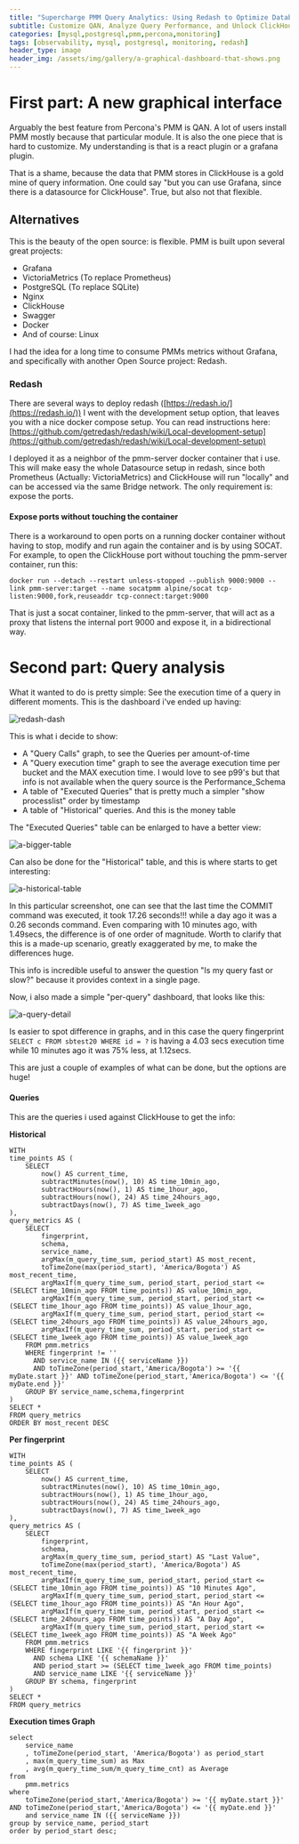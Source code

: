 ```yaml
---
title: "Supercharge PMM Query Analytics: Using Redash to Optimize Database Performance"
subtitle: Customize QAN, Analyze Query Performance, and Unlock ClickHouse Data with Redash Integration
categories: [mysql,postgresql,pmm,percona,monitoring]
tags: [observability, mysql, postgresql, monitoring, redash]
header_type: image
header_img: /assets/img/gallery/a-graphical-dashboard-that-shows.png
---
```


# First part: A new graphical interface

Arguably the best feature from Percona's PMM is QAN. A lot of users install PMM mostly because that particular module. It is also the one piece that is hard to customize. My understanding is that is a react plugin or a grafana plugin. 

That is a shame, because the data that PMM stores in ClickHouse is a gold mine of query information. One could say "but you can use Grafana, since there is a datasource for ClickHouse". True, but also not that flexible. 

## Alternatives

This is the beauty of the open source: is flexible. PMM is built upon several great projects: 

* Grafana
* VictoriaMetrics (To replace Prometheus)
* PostgreSQL (To replace SQLite)
* Nginx
* ClickHouse
* Swagger
* Docker 
* And of course: Linux

I had the idea for a long time to consume PMMs metrics without Grafana, and specifically with another Open Source project: Redash.

### Redash

There are several ways to deploy redash ([https://redash.io/](https://redash.io/)) I went with the development setup option, that leaves you with a nice docker compose setup. You can read instructions here: [https://github.com/getredash/redash/wiki/Local-development-setup](https://github.com/getredash/redash/wiki/Local-development-setup)

I deployed it as a neighbor of the pmm-server docker container that i use. This will make easy the whole Datasource setup in redash, since both Prometheus (Actually: VictoriaMetrics) and ClickHouse will run "locally" and can be accessed via the same Bridge network. The only requirement is: expose the ports. 

#### Expose ports without touching the container

There is a workaround to open ports on a running docker container without having to stop, modify and run again the container and is by using SOCAT. For example, to open the ClickHouse port without touching the pmm-server container, run this:

```
docker run --detach --restart unless-stopped --publish 9000:9000 --link pmm-server:target --name socatpmm alpine/socat tcp-listen:9000,fork,reuseaddr tcp-connect:target:9000
```
That is just a socat container, linked to the pmm-server, that will act as a proxy that listens the internal port 9000 and expose it, in a bidirectional way.

# Second part: Query analysis

What it wanted to do is pretty simple: See the execution time of a query in different moments. This is the dashboard i've ended up having:

![redash-dash](/assets/img/gallery/a-redash-dash.png)

This is what i decide to show:

* A "Query Calls" graph, to see the Queries per amount-of-time
* A "Query execution time" graph to see the average execution time per bucket and the MAX execution time. I would love to see p99's but that info is not available when the query source is the Performance_Schema
* A table of "Executed Queries" that is pretty much a simpler "show processlist" order by timestamp
* A table of "Historical" queries. And this is the money table

The "Executed Queries" table can be enlarged to have a better view:

![a-bigger-table](/assets/img/gallery/a-bigger-table.png)

Can also be done for the "Historical" table, and this is where starts to get interesting:

![a-historical-table](/assets/img/gallery/a-historical-table.png)

In this particular screenshot, one can see that the last time the COMMIT command was executed, it took 17.26 seconds!!! while a day ago it was a 0.26 seconds command. Even comparing with 10 minutes ago, with 1.49secs, the difference is of one order of magnitude. Worth to clarify that this is a made-up scenario, greatly exaggerated by me, to make the differences huge.

This info is incredible useful to answer the question "Is my query fast or slow?" because it provides context in a single page.

Now, i also made a simple "per-query" dashboard, that looks like this:

![a-query-detail](/assets/img/gallery/a-query-detail.png)

Is easier to spot difference in graphs, and in this case the query fingerprint `SELECT c FROM sbtest20 WHERE id = ?` is having a 4.03 secs execution time while 10 minutes ago it was 75% less, at 1.12secs.

This are just a couple of examples of what can be done, but the options are huge! 

#### Queries

This are the queries i used against ClickHouse to get the info:

**Historical**

```
WITH 
time_points AS (
    SELECT
        now() AS current_time,
        subtractMinutes(now(), 10) AS time_10min_ago,
        subtractHours(now(), 1) AS time_1hour_ago,
        subtractHours(now(), 24) AS time_24hours_ago,
        subtractDays(now(), 7) AS time_1week_ago
),
query_metrics AS (
    SELECT
        fingerprint,
        schema,
        service_name,
        argMax(m_query_time_sum, period_start) AS most_recent,
        toTimeZone(max(period_start), 'America/Bogota') AS most_recent_time,
        argMaxIf(m_query_time_sum, period_start, period_start <= (SELECT time_10min_ago FROM time_points)) AS value_10min_ago,
        argMaxIf(m_query_time_sum, period_start, period_start <= (SELECT time_1hour_ago FROM time_points)) AS value_1hour_ago,
        argMaxIf(m_query_time_sum, period_start, period_start <= (SELECT time_24hours_ago FROM time_points)) AS value_24hours_ago,
        argMaxIf(m_query_time_sum, period_start, period_start <= (SELECT time_1week_ago FROM time_points)) AS value_1week_ago
    FROM pmm.metrics
    WHERE fingerprint != ''
      AND service_name IN ({{ serviceName }})
      AND toTimeZone(period_start,'America/Bogota') >= '{{ myDate.start }}' AND toTimeZone(period_start,'America/Bogota') <= '{{ myDate.end }}'
    GROUP BY service_name,schema,fingerprint
)
SELECT *
FROM query_metrics
ORDER BY most_recent DESC
```
**Per fingerprint**

```
WITH 
time_points AS (
    SELECT
        now() AS current_time,
        subtractMinutes(now(), 10) AS time_10min_ago,
        subtractHours(now(), 1) AS time_1hour_ago,
        subtractHours(now(), 24) AS time_24hours_ago,
        subtractDays(now(), 7) AS time_1week_ago
),
query_metrics AS (
    SELECT
        fingerprint,
        schema,
        argMax(m_query_time_sum, period_start) AS "Last Value",
        toTimeZone(max(period_start), 'America/Bogota') AS most_recent_time,
        argMaxIf(m_query_time_sum, period_start, period_start <= (SELECT time_10min_ago FROM time_points)) AS "10 Minutes Ago",
        argMaxIf(m_query_time_sum, period_start, period_start <= (SELECT time_1hour_ago FROM time_points)) AS "An Hour Ago",
        argMaxIf(m_query_time_sum, period_start, period_start <= (SELECT time_24hours_ago FROM time_points)) AS "A Day Ago",
        argMaxIf(m_query_time_sum, period_start, period_start <= (SELECT time_1week_ago FROM time_points)) AS "A Week Ago"
    FROM pmm.metrics
    WHERE fingerprint LIKE '{{ fingerprint }}'
      AND schema LIKE '{{ schemaName }}'
      AND period_start >= (SELECT time_1week_ago FROM time_points)
      AND service_name LIKE '{{ serviceName }}'
    GROUP BY schema, fingerprint
)
SELECT *
FROM query_metrics
```

**Execution times Graph**

```
select 
    service_name
    , toTimeZone(period_start, 'America/Bogota') as period_start
    , max(m_query_time_sum) as Max
    , avg(m_query_time_sum/m_query_time_cnt) as Average
from 
    pmm.metrics 
where 
    toTimeZone(period_start,'America/Bogota') >= '{{ myDate.start }}' AND toTimeZone(period_start,'America/Bogota') <= '{{ myDate.end }}'
    and service_name IN ({{ serviceName }})
group by service_name, period_start 
order by period_start desc;
```

